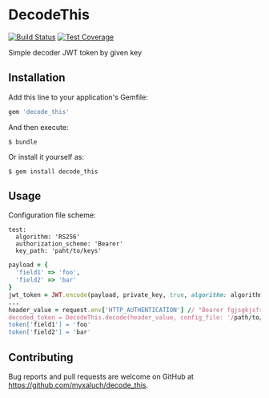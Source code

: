 # DecodeThis

[![Build Status](https://travis-ci.org/myxaluch/decode_this.svg?branch=master)](https://travis-ci.org/myxaluch/decode_this)
[![Test Coverage](https://api.codeclimate.com/v1/badges/182d13aea55106ba87a4/test_coverage)](https://codeclimate.com/github/myxaluch/decode_this)

Simple decoder JWT token by given key

## Installation

Add this line to your application's Gemfile:

```ruby
gem 'decode_this'
```

And then execute:

    $ bundle

Or install it yourself as:

    $ gem install decode_this

## Usage

Configuration file scheme:
```
test:
  algorithm: 'RS256'
  authorization_scheme: 'Bearer'
  key_path: 'paht/to/keys'
```

```ruby
payload = {
  'field1' => 'foo',
  'field2' => 'bar'
}
jwt_token = JWT.encode(payload, private_key, true, algorithm: algorithm)
...
header_value = request.env['HTTP_AUTHENTICATION'] // "Bearer fgjsgkjsfslfjg.."
decoded_token = DecodeThis.decode(header_value, config_file: '/path/to/config.yml', env: :my_env, logger: logger)
token['field1'] = 'foo'
token['field2'] = 'bar'
```

## Contributing

Bug reports and pull requests are welcome on GitHub at https://github.com/myxaluch/decode_this.
